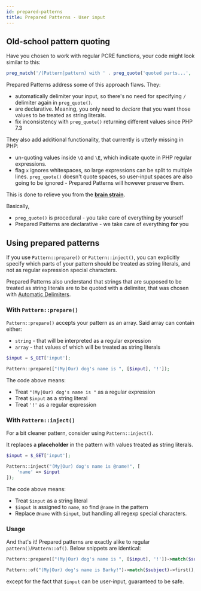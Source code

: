 ```yaml
---
id: prepared-patterns
title: Prepared Patterns - User input
---
```


## Old-school pattern quoting

Have you chosen to work with regular PCRE functions, your code might look similar to this:

```php
preg_match('/(Pattern|pattern) with ' . preg_quote('quoted parts...', '/') . ' is ugly/');
```

Prepared Patterns address some of this approach flaws. They:

 - automatically delimiter your input, so there's no need for specifying `/` delimiter again in `preg_quote()`.
 - are declarative. Meaning, you only need to *declare* that you want those values to be treated as string literals.
 - fix inconsistency with `preg_quote()` returning different values since PHP 7.3

They also add additional functionality, that currently is utterly missing in PHP:

 - un-quoting values inside `\Q` and `\E`, which indicate quote in PHP regular expressions.
 - flag `x` ignores whitespaces, so large expressions can be split to multiple lines. `preg_quote()` doesn't quote spaces,
   so user-input spaces are also going to be ignored - Prepared Patterns will however preserve them.

This is done to relieve you from the [**brain strain**](overview.md#brain-strain).

Basically,

 - `preg_quote()` is procedural - you take care of everything by yourself
 - Prepared Patterns are declarative - we take care of everything **for** you

## Using prepared patterns

If you use `Pattern::prepare()` or `Pattern::inject()`, you can explicitly specify which parts of your pattern should be 
treated as string literals, and not as regular expression special characters.

Prepared Patterns also understand that strings that are supposed to be treated as string literals are to be quoted with a 
delimiter, that was chosen with [Automatic Delimiters](delimiters.md).

### With `Pattern::prepare()`

`Pattern::prepare()` accepts your pattern as an array. Said array can contain either:

 - `string` - that will be interpreted as a regular expression
 - `array` - that values of which will be treated as string literals

```php
$input = $_GET['input'];

Pattern::prepare(["(My|Our) dog's name is ", [$input], '!']);
```

The code above means:

 - Treat `"(My|Our) dog's name is "` as a regular expression
 - Treat `$input` as a string literal
 - Treat `'!'` as a regular expression

### With `Pattern::inject()`

For a bit cleaner pattern, consider using `Pattern::inject()`.

It replaces a **placeholder** in the pattern with values treated as string literals.

```php
$input = $_GET['input'];

Pattern::inject("(My|Our) dog's name is @name!", [
    'name' => $input
]);
```

The code above means:

 - Treat `$input` as a string literal
 - `$input` is assigned to `name`, so find `@name` in the pattern
 - Replace `@name` with `$input`, but handling all regexp special characters.

### Usage

And that's it! Prepared patterns are exactly alike to regular `pattern()`/`Pattern::of()`. Below snippets are identical:

```php
Pattern::prepare(["(My|Our) dog's name is ", [$input], '!'])->match($subject)->first();
```
```php
Pattern::of("(My|Our) dog's name is Barky!")->match($subject)->first();
```

except for the fact that `$input` can be user-input, guaranteed to be safe.
